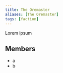 ```yaml
---
title: The Oremaster
aliases: [The Oremaster]
tags: [faction]
---
```

Lorem ipsum

## Members
- a
- b